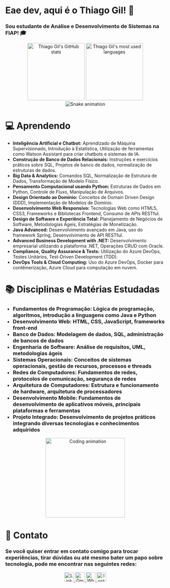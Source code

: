  <h1>Eae dev, aqui é o Thiago Gil! 👋</h1>
  <h3>Sou estudante de Análise e Desenvolvimento de Sistemas na FIAP! 🎓</h3>
</div>

<div align="center">
  <img height="180em" src="https://github-readme-stats.vercel.app/api?username=thiagogilcamargo&show_icons=true&theme=dark" alt="Thiago Gil's GitHub stats"/>
  <img height="180em" src="https://github-readme-stats.vercel.app/api/top-langs/?username=thiagogilcamargo&layout=compact&theme=dark" alt="Thiago Gil's most used languages"/>
</div>

<div align="center">
  <img src="https://github.com/danielbped/danielbped/blob/output/github-contribution-grid-snake.svg" alt="Snake animation">
</div>

<div>
  <div>
  <h1>💻 Aprendendo</h1>
  <ul>
    <li><strong>Inteligência Artificial e Chatbot:</strong> Aprendizado de Máquina Supervisionado, Introdução à Estatística, Utilização de ferramentas como Watson Assistant para criar chatbots e sistemas de IA.</li>
    <li><strong>Construção de Banco de Dados Relacionais:</strong> Instruções e exercícios práticos sobre SQL, Projetos de banco de dados, normalização de estruturas de dados.</li>
    <li><strong>Big Data & Analytics:</strong> Comandos SQL, Normalização de Estrutura de Dados, Transformação de Modelo Físico.</li>
    <li><strong>Pensamento Computacional usando Python:</strong> Estruturas de Dados em Python, Controle de Fluxo, Manipulação de Arquivos.</li>
    <li><strong>Design Orientado ao Domínio:</strong> Conceitos de Domain Driven Design (DDD), Implementação de Modelos de Domínio.</li>
    <li><strong>Desenvolvimento Web Responsivo:</strong> Tecnologias Web como HTML5, CSS3, Frameworks e Bibliotecas Frontend, Consumo de APIs RESTful.</li>
    <li><strong>Design de Software e Experiência Total:</strong> Planejamento de Negócios de Software, Metodologias Ágeis, Estratégias de Monetização.</li>
    <li><strong>Java Advanced:</strong> Desenvolvimento avançado em Java, uso do framework Spring, Desenvolvimento de API RESTful.</li>
    <li><strong>Advanced Business Development with .NET:</strong> Desenvolvimento empresarial utilizando a plataforma .NET, Operações CRUD com Oracle.</li>
    <li><strong>Compliance, Quality Assurance & Tests:</strong> Utilização do Azure DevOps, Testes Unitários, Test-Driven Development (TDD).</li>
    <li><strong>DevOps Tools & Cloud Computing:</strong> Uso do Azure DevOps, Docker para contêinerização, Azure Cloud para computação em nuvem.</li>
  </ul>
</div>

  </ul>
  <h1>📚 Disciplinas e Matérias Estudadas</h1>
  <ul>
    <h3>
      <li><strong>Fundamentos de Programação:</strong> Lógica de programação, algoritmos, introdução a linguagens como Java e Python</li>
      <li><strong>Desenvolvimento Web:</strong> HTML, CSS, JavaScript, frameworks front-end</li>
      <li><strong>Banco de Dados:</strong> Modelagem de dados, SQL, administração de bancos de dados</li>
      <li><strong>Engenharia de Software:</strong> Análise de requisitos, UML, metodologias ágeis</li>
      <li><strong>Sistemas Operacionais:</strong> Conceitos de sistemas operacionais, gestão de recursos, processos e threads</li>
      <li><strong>Redes de Computadores:</strong> Fundamentos de redes, protocolos de comunicação, segurança de redes</li>
      <li><strong>Arquitetura de Computadores:</strong> Estrutura e funcionamento de hardware, arquitetura de processadores</li>
      <li><strong>Desenvolvimento Mobile:</strong> Fundamentos de desenvolvimento de aplicativos móveis, principais plataformas e ferramentas</li>
      <li><strong>Projeto Integrado:</strong> Desenvolvimento de projetos práticos integrando diversas tecnologias e conhecimentos adquiridos</li>
    </h3>
  </ul>
</div>

<div align="center">
  <img src="https://media1.giphy.com/media/8UGFw1hWy5FE4m3R4F/giphy.gif?cid=ecf05e47nqnxsha7bze9gix6rn8wfp3mdh73xf5spe9vopxv&rid=giphy.gif&ct=g" width="250" height="250" alt="Coding animation"/>
</div>

<div>
  <h1>📧 Contato</h1>
  <h3>
    <p>Se você quiser entrar em contato comigo para trocar experiências, tirar dúvidas ou até mesmo bater um papo sobre tecnologia, pode me encontrar nas seguintes redes:</p>
  </h3>
  <div align="center">
    <a href="https://www.linkedin.com/in/thiago-gil-camargo-513584268/" target="_blank">
      <img width="30" src="https://cdn-icons-png.flaticon.com/512/174/174857.png" alt="LinkedIn">
    </a>
    <a href="mailto:thiagogilcmargo@gmail.com" target="_blank">
      <img width="30" src="https://cdn.worldvectorlogo.com/logos/gmail-icon.svg" alt="Gmail">
    </a>
    <a href="https://api.whatsapp.com/send?phone=+5511963346868" target="_blank">
      <img width="30" src="https://cdn-icons-png.flaticon.com/512/733/733585.png" alt="WhatsApp">
    </a>
    <a href="https://www.instagram.com/charlieparadiso/" target="_blank">
      <img width="30" src="https://cdn-icons-png.flaticon.com/512/733/733558.png" alt="Instagram">
    </a>
  </div>
</div>
